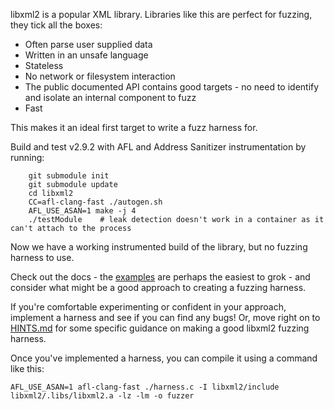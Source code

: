 libxml2 is a popular XML library. Libraries like this are perfect for fuzzing, they tick all the boxes:
 - Often parse user supplied data
 - Written in an unsafe language
 - Stateless
 - No network or filesystem interaction
 - The public documented API contains good targets - no need to identify and isolate an internal component to fuzz
 - Fast

This makes it an ideal first target to write a fuzz harness for.

Build and test v2.9.2 with AFL and Address Sanitizer instrumentation by running:
```shell
    git submodule init
    git submodule update
    cd libxml2
    CC=afl-clang-fast ./autogen.sh
    AFL_USE_ASAN=1 make -j 4
    ./testModule    # leak detection doesn't work in a container as it can't attach to the process
```
Now we have a working instrumented build of the library, but no fuzzing harness to use.

Check out the docs - the [examples](http://xmlsoft.org/examples/index.html) are perhaps the easiest to grok - and consider what might be a good approach to creating a fuzzing harness.

If you're comfortable experimenting or confident in your approach, implement a harness and see if you can find any bugs! Or, move right on to [HINTS.md](./HINTS.md) for some specific guidance on making a good libxml2 fuzzing harness.

Once you've implemented a harness, you can compile it using a command like this:

    AFL_USE_ASAN=1 afl-clang-fast ./harness.c -I libxml2/include libxml2/.libs/libxml2.a -lz -lm -o fuzzer

